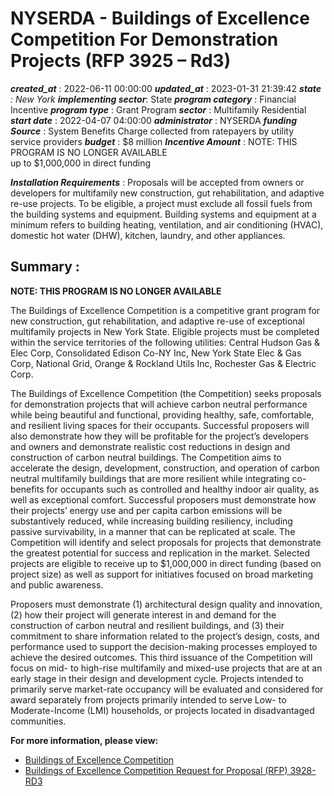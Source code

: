 # NYSERDA -  Buildings of Excellence Competition For Demonstration Projects  (RFP 3925 – Rd3) 
 ***created_at*** : 2022-06-11 00:00:00 
 ***updated_at*** : 2023-01-31 21:39:42 
 ***state** : New York 
 **implementing sector***: State 
 ***program category*** : Financial Incentive 
 ***program type*** : Grant Program 
 ***sector*** : Multifamily Residential 
 ***start date*** : 2022-04-07 04:00:00 
 ***administrator*** : NYSERDA 
 ***funding Source*** : System Benefits Charge collected from ratepayers by utility service providers 
 ***budget*** : $8 million 
 ***Incentive Amount*** : NOTE: THIS PROGRAM IS NO LONGER AVAILABLE  
up to $1,000,000 in direct funding

 
 ***Installation Requirements*** : Proposals will be accepted from owners or developers for multifamily new
construction, gut rehabilitation, and adaptive re-use projects. To be
eligible, a project must exclude all fossil fuels from the building systems
and equipment. Building systems and equipment at a minimum refers to building
heating, ventilation, and air conditioning (HVAC), domestic hot water (DHW),
kitchen, laundry, and other appliances.

 
 ## Summary : 
 **NOTE: THIS PROGRAM IS NO LONGER AVAILABLE**

The Buildings of Excellence Competition is a competitive grant program for new
construction, gut rehabilitation, and adaptive re-use of exceptional
multifamily projects in New York State. Eligible projects must be completed
within the service territories of the following utilities: Central Hudson Gas
& Elec Corp, Consolidated Edison Co-NY Inc, New York State Elec & Gas Corp,
National Grid, Orange & Rockland Utils Inc, Rochester Gas & Electric Corp.

The Buildings of Excellence Competition (the Competition) seeks proposals for
demonstration projects that will achieve carbon neutral performance while
being beautiful and functional, providing healthy, safe, comfortable, and
resilient living spaces for their occupants. Successful proposers will also
demonstrate how they will be profitable for the project’s developers and
owners and demonstrate realistic cost reductions in design and construction of
carbon neutral buildings. The Competition aims to accelerate the design,
development, construction, and operation of carbon neutral multifamily
buildings that are more resilient while integrating co-benefits for occupants
such as controlled and healthy indoor air quality, as well as exceptional
comfort. Successful proposers must demonstrate how their projects’ energy use
and per capita carbon emissions will be substantively reduced, while
increasing building resiliency, including passive survivability, in a manner
that can be replicated at scale. The Competition will identify and select
proposals for projects that demonstrate the greatest potential for success and
replication in the market. Selected projects are eligible to receive up to
$1,000,000 in direct funding (based on project size) as well as support for
initiatives focused on broad marketing and public awareness.

Proposers must demonstrate (1) architectural design quality and innovation,
(2) how their project will generate interest in and demand for the
construction of carbon neutral and resilient buildings, and (3) their
commitment to share information related to the project’s design, costs, and
performance used to support the decision-making processes employed to achieve
the desired outcomes. This third issuance of the Competition will focus on
mid- to high-rise multifamily and mixed-use projects that are at an early
stage in their design and development cycle. Projects intended to primarily
serve market-rate occupancy will be evaluated and considered for award
separately from projects primarily intended to serve Low- to Moderate-Income
(LMI) households, or projects located in disadvantaged communities.

**For more information, please view:**

  * [Buildings of Excellence Competition](https://www.nyserda.ny.gov/All-Programs/Multifamily-Buildings-of-Excellence/About)
  * [Buildings of Excellence Competition Request for Proposal (RFP) 3928-RD3](https://portal.nyserda.ny.gov/CORE_Solicitation_Detail_Page?SolicitationId=a0rt000000WH8uA)

 
 